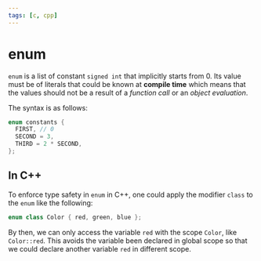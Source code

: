```yaml
---
tags: [c, cpp]
---
```


# enum

`enum` is a list of constant `signed int` that implicitly starts from 0. Its
value must be of literals that could be known at **compile time** which means
that the values should not be a result of a *function call* or an *object
evaluation*.

The syntax is as follows:
```c
enum constants {
  FIRST, // 0
  SECOND = 3,
  THIRD = 2 * SECOND,
};
```

## In C++

To enforce type safety in `enum` in C++, one could apply the modifier `class` to
the `enum` like the following:

```cpp
enum class Color { red, green, blue };
```

By then, we can only access the variable `red` with the scope `Color`, like
`Color::red`. This avoids the variable been declared in global scope so that we
could declare another variable `red` in different scope.
